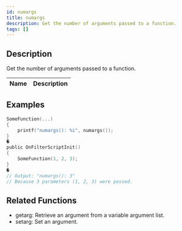 ```yaml
---
id: numargs
title: numargs
description: Get the number of arguments passed to a function.
tags: []
---
```


<TagLinks />

## Description

Get the number of arguments passed to a function.


| Name | Description |
|------|-------------|


## Examples


```c
SomeFunction(...)
{
    printf("numargs(): %i", numargs());
}
�
public OnFilterScriptInit()
{
    SomeFunction(1, 2, 3);
}
�
// Output: "numargs(): 3"
// Because 3 parameters (1, 2, 3) were passed.
```


## Related Functions


-  getarg: Retrieve an argument from a variable argument list.
-  setarg: Set an argument.